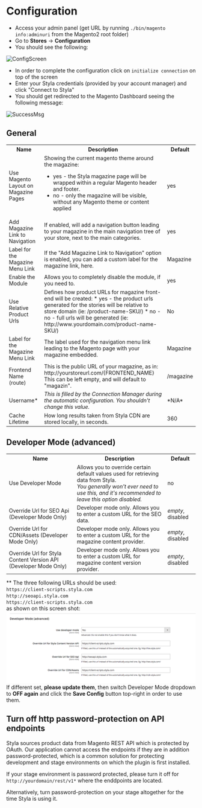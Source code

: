 # Configuration

* Access your admin panel (get URL by running `./bin/magento info:adminuri` from the Magento2 root folder)
* Go to **Stores** -> **Configuration**
* You should see the following:

![ConfigScreen](http://i.imgur.com/lk6pNzq.png)

* In order to complete the configuration click on `initialize connection` on top of the screen
* Enter your Styla credentials (provided by your account manager) and click "Connect to Styla"
* You should get redirected to the Magento Dashboard seeing the following message:

![SuccessMsg](http://imgur.com/GZ71BGD.png)

## General

<table>
<tr>
<th>Name</th>
<th>Description</th>
<th>Default</th>
</tr>

  
  <tr>
<td>Use Magento Layout on Magazine Pages</td>
<td>Showing the current magento theme around the magazine:

<ul>
<li>yes - the Styla magazine page will be wrapped within a regular Magento header and
footer.

</li>
<li>no - only the magazine will be visible, without any Magento theme or content applied

</li>
</ul>

</td>
<td>yes</td>
</tr>
  
  <tr>
    <td>Add Magazine Link to Navigation</td>
    <td>If enabled, will add a navigation button leading to your magazine in the main navigation tree of your store, next to the main categories.</td>
    <td>yes</td>
  </tr>
  
  <tr>
    <td>Label for the Magazine Menu Link</td>
    <td>If the "Add Magazine Link to Navigation" option is enabled, you can add a custom label for the magazine link, here.</td>
    <td>Magazine</td>
  </tr>

  <tr>
    <td>Enable the Module</td>
    <td>Allows you to completely disable the module, if you need to.</td>
    <td>yes</td>
  </tr>

<tr>
<td>Use Relative Product Urls</td>
<td>Defines how product URLs for magazine front-end will be created:
* yes - the product urls generated for the stories will be relative to store domain (ie: /product-name-SKU/)
* no - no - full urls will be generated (ie: http://www.yourdomain.com/product-name-SKU/)</td>
<td>No</td>
</tr>

<tr>
<td>Label for the Magazine Menu Link</td>
<td>The label used for the navigation menu link leading to the Magento page with your magazine embedded.</td>
<td>Magazine</td>
</tr>

<tr>
<td>Frontend Name (route)</td>
<td>This is the public URL of your magazine, as in: http://yourstoreurl.com/{FRONTEND_NAME} <br/>This can be left empty, and will default to "magazin".</td>
<td>/magazine</td>
</tr>

<tr>
<td>Username*</td>
<td><i>This is filled by the Connection Manager during the automatic configuration. You shouldn't change this value.</i></td>
<td>*N/A*</td>
</tr>
  
<tr>
<td>Cache Lifetime</td>
<td>How long results taken from Styla CDN are stored locally, in seconds.</td>
<td>360</td>
</tr>
</table>  
  
## Developer Mode (advanced)
  
<table>

<tr>
<th>Name</th>
<th>Description</th>
<th>Default</th>
</tr>  

<tr>
<td>Use Developer Mode</td>
<td>Allows you to override certain default values used for retrieving data from Styla. <br/><i>You generally won't ever need to use this, and it's recommended to leave this option disabled.</i></td>
<td>no</td>
</tr>
  
<tr>
<td>Override Url for SEO Api (Developer Mode Only)</td>
<td>Developer mode only. Allows you to enter a custom URL for the SEO data.</td>
<td><i>empty</i>, disabled</td>
</tr>
  
<tr>
<td>Override Url for CDN/Assets (Developer Mode Only)</td>
<td>Developer mode only. Allows you to enter a custom URL for the magazine content provider.</td>
<td><i>empty</i>, disabled</td>
</tr>
  
<tr>
<td>Override Url for Styla Content Version API (Developer Mode Only)</td>
<td>Developer mode only. Allows you to enter a custom URL for magazine content version provider.</td>
<td><i>empty</i>, disabled</td>
</tr>
</table>

** The three following URLs should be used:  
 `https://client-scripts.styla.com`    
 `http://seoapi.styla.com`    
 `https://client-scripts.styla.com`     
as shown on this screen shot:
![Styla New JS source](/doc/styla-plugin-client-scripts-magento2.png)  
If different set, **please update them**, then switch Developer Mode dropdown to **OFF again** and click the **Save Config** button top-right in order to use them. 

## Turn off http password-protection on API endpoints

Styla sources product data from Magento REST API which is protected by OAuth. Our application cannot access the endpoints if they are in addition password-protected, which is a common solution for protecting development and stage environments on which the plugin is first installed.

If your stage environment is password protected, please turn it off for `http://yourdomain/rest/v1*` where the enddpoints are located. 

Alternatively, turn password-protection on your stage altogether for the time Styla is using it. 
